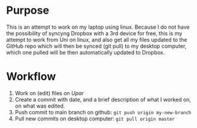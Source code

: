 # Purpose
This is an attempt to work on my laptop using linux. Because I do not have the possibility of syncyng Dropbox with a 3rd device for free, this is my attempt to work from Uni on linux, and also get all my files updated to the GitHub repo which will then be synced (git pull) to my desktop computer, which one pulled will be then automatically updated to Dropbox. 

# Workflow
1. Work on (edit) files on *Upar* 
2. Create a commit with date, and a brief description of what I worked on, on what was edited.
3. Push commit to main branch on github: `git push origin my-new-branch`
4. Pull new commits on desktop computer: `git pull origin master`
